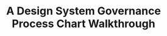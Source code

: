 ---
layout: bookmark
title: A Design System Governance Process Chart Walkthrough
tags:
  - Bookmarks
  - YouTube
  - Design Systems
  - Resources
created: '2023-05-01T04:36:08.309Z'
link: https://www.youtube.com/watch?v=5Zc3W4NpiA8
id: 566119762
excerpt: >-
  In this video, Brad walks through this chart detailing a design system
  governance process:
  https://coggle.it/diagram/XTZ3TKMV3SdbE6Pq/t/product-team-comes-to-design-help-design-and-build-new-work/6a980806f82da5777174934f9cd27fdb6f4b06c9c211ac92191a7619e1aa8e6b
image: https://i.ytimg.com/vi/5Zc3W4NpiA8/hqdefault.jpg
---